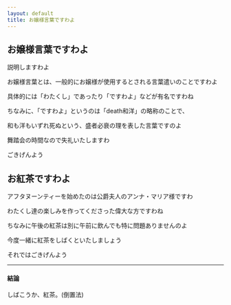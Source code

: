 ```yaml
---
layout: default
title: お嬢様言葉ですわよ
---
```


## お嬢様言葉ですわよ

説明しますわよ

お嬢様言葉とは、一般的にお嬢様が使用するとされる言葉遣いのことですわよ  

具体的には「わたくし」であったり「ですわよ」などが有名ですわね  

ちなみに、「ですわよ」というのは「death和洋」の略称のことで、  

和も洋もいずれ死ぬという、盛者必衰の理を表した言葉ですのよ  

舞踏会の時間なので失礼いたしますわ  

ごきげんよう


## お紅茶ですわよ

アフタヌーンティーを始めたのは公爵夫人のアンナ・マリア様ですわ  

わたくし達の楽しみを作ってくださった偉大な方ですわね

ちなみに午後の紅茶は別に午前に飲んでも特に問題ありませんのよ  

今度一緒に紅茶をしばくといたしましょう  

それではごきげんよう  

---


#### 結論
しばこうか、紅茶。(倒置法)

